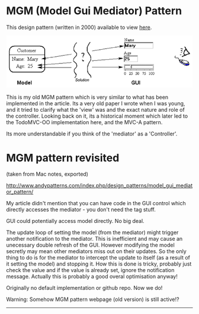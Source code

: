 # MGM (Model Gui Mediator) Pattern

This design pattern (written in 2000) available to view [here](https://abulka.github.io/todomvc-oo/pdf_as_html/andybulkamodelguimediatorpattern.html).

![mgm-pattern-main-image](docs/images/mgm-pattern-main-image.png)

This is my old MGM pattern which is very similar to what has been implemented in the article. Its a very old paper I wrote when I was young, and it tried to clarify what the 'view' was and the exact nature and role of the controller. Looking back on it, its a historical moment which later led to the TodoMVC-OO implementation here, and the MVC-A pattern.

Its more understandable if you think of the 'mediator' as a 'Controller'. 


# MGM pattern revisited
(taken from Mac notes, exported)

http://www.andypatterns.com/index.php/design_patterns/model_gui_mediator_pattern/

My article didn't mention that you can have code in the GUI control which directly accesses the mediator - you don't need the tag stuff.

GUI could potentially access model directly. No big deal.

The update loop of setting the model (from the mediator) might trigger another notification to the mediator. This is inefficient and may cause an unecessary double refresh of the GUI. However modifying the model secretly may mean other mediators miss out on their updates. So the only thing to do is for the mediator to intercept the update to itself (as a result of it setting the model) and stopping it. How this is done is tricky, probably just check the value and if the value is already set, ignore the notification message. Actually this is probably a good overal optimisation anyway!

Originally no default implementation or github repo.  Now we do!

Warning: Somehow MGM pattern webpage (old version) is still active!?

---

